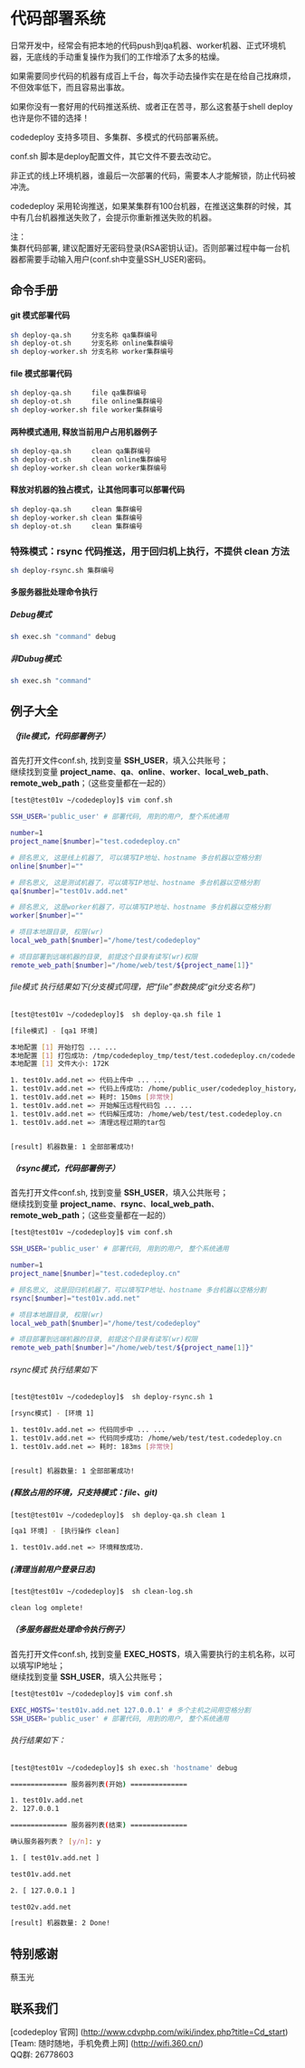# 代码部署系统

日常开发中，经常会有把本地的代码push到qa机器、worker机器、正式环境机器，无底线的手动重复操作为我们的工作增添了太多的枯燥。  

如果需要同步代码的机器有成百上千台，每次手动去操作实在是在给自己找麻烦，不但效率低下，而且容易出事故。 

如果你没有一套好用的代码推送系统、或者正在苦寻，那么这套基于shell deploy也许是你不错的选择！  

codedeploy 支持多项目、多集群、多模式的代码部署系统。

conf.sh 脚本是deploy配置文件，其它文件不要去改动它。

非正式的线上环境机器，谁最后一次部署的代码，需要本人才能解锁，防止代码被冲洗。  

codedeploy 采用轮询推送，如果某集群有100台机器，在推送这集群的时候，其中有几台机器推送失败了，会提示你重新推送失败的机器。

注：  
集群代码部署, 建议配置好无密码登录(RSA密钥认证)。否则部署过程中每一台机器都需要手动输入用户(conf.sh中变量SSH_USER)密码。

## 命令手册

#### git 模式部署代码
```Bash
sh deploy-qa.sh     分支名称 qa集群编号
sh deploy-ot.sh     分支名称 online集群编号
sh deploy-worker.sh 分支名称 worker集群编号
```

#### file 模式部署代码
```Bash
sh deploy-qa.sh     file qa集群编号
sh deploy-ot.sh     file online集群编号
sh deploy-worker.sh file worker集群编号
```

#### 两种模式通用, 释放当前用户占用机器例子
```Bash
sh deploy-qa.sh     clean qa集群编号
sh deploy-ot.sh     clean online集群编号
sh deploy-worker.sh clean worker集群编号
```

#### 释放对机器的独占模式，让其他同事可以部署代码
```Bash
sh deploy-qa.sh     clean 集群编号
sh deploy-worker.sh clean 集群编号
sh deploy-ot.sh     clean 集群编号
```

### 特殊模式：rsync 代码推送，用于回归机上执行，不提供 clean 方法
```Bash
sh deploy-rsync.sh 集群编号
```

#### 多服务器批处理命令执行

##### Debug模式
```Bash
sh exec.sh "command" debug
```

##### 非Dubug模式: 
```Bash
sh exec.sh "command"
```

## 例子大全

##### （file模式，代码部署例子）

首先打开文件conf.sh, 找到变量 **SSH_USER**，填入公共账号；   
继续找到变量 **project_name**、**qa**、**online**、**worker**、**local_web_path**、**remote_web_path**；（这些变量都在一起的）   
```Bash
[test@test01v ~/codedeploy]$ vim conf.sh

SSH_USER='public_user' # 部署代码, 用到的用户, 整个系统通用

number=1
project_name[$number]="test.codedeploy.cn"

# 顾名思义, 这是线上机器了, 可以填写IP地址、hostname 多台机器以空格分割
online[$number]=""

# 顾名思义, 这是测试机器了，可以填写IP地址、hostname 多台机器以空格分割
qa[$number]="test01v.add.net"

# 顾名思义, 这是worker机器了，可以填写IP地址、hostname 多台机器以空格分割
worker[$number]=""

# 项目本地跟目录, 权限(wr)
local_web_path[$number]="/home/test/codedeploy"

# 项目部署到远端机器的目录, 前提这个目录有读写(wr)权限
remote_web_path[$number]="/home/web/test/${project_name[1]}"
```

###### file模式 执行结果如下(分支模式同理，把“file”参数换成“git分支名称”)
```Bash
[test@test01v ~/codedeploy]$  sh deploy-qa.sh file 1

[file模式] - [qa1 环境]

本地配置 [1] 开始打包 ... ...
本地配置 [1] 打包成功: /tmp/codedeploy_tmp/test/test.codedeploy.cn/codedeploy_test.codedeploy.cn_20160627153426.tar.gz
本地配置 [1] 文件大小: 172K

1. test01v.add.net => 代码上传中 ... ...
1. test01v.add.net => 代码上传成功: /home/public_user/codedeploy_history/test.codedeploy.cn/codedeploy_test.codedeploy.cn_20160627153426.tar.gz
1. test01v.add.net => 耗时: 150ms	[非常快]
1. test01v.add.net => 开始解压远程代码包 ... ...
1. test01v.add.net => 代码解压成功: /home/web/test/test.codedeploy.cn
1. test01v.add.net => 清理远程过期的tar包


[result] 机器数量: 1 全部部署成功!
```

##### （rsync模式，代码部署例子）

首先打开文件conf.sh, 找到变量 **SSH_USER**，填入公共账号；   
继续找到变量 **project_name**、**rsync**、**local_web_path**、**remote_web_path**；（这些变量都在一起的）   
```Bash
[test@test01v ~/codedeploy]$ vim conf.sh

SSH_USER='public_user' # 部署代码, 用到的用户, 整个系统通用

number=1
project_name[$number]="test.codedeploy.cn"

# 顾名思义, 这是回归机机器了，可以填写IP地址、hostname 多台机器以空格分割
rsync[$number]="test01v.add.net"

# 项目本地跟目录, 权限(wr)
local_web_path[$number]="/home/test/codedeploy"

# 项目部署到远端机器的目录, 前提这个目录有读写(wr)权限
remote_web_path[$number]="/home/web/test/${project_name[1]}"
```

###### rsync模式 执行结果如下
```Bash
[test@test01v ~/codedeploy]$  sh deploy-rsync.sh 1

[rsync模式] - [环境 1]

1. test01v.add.net => 代码同步中 ... ...
1. test01v.add.net => 代码同步成功: /home/web/test/test.codedeploy.cn
1. test01v.add.net => 耗时: 183ms	[非常快]


[result] 机器数量: 1 全部部署成功!

```

##### (释放占用的环境，只支持模式：file、git)
```Bash
[test@test01v ~/codedeploy]$  sh deploy-qa.sh clean 1

[qa1 环境] - [执行操作 clean]

1. test01v.add.net => 环境释放成功.
```

##### (清理当前用户登录日志)
```Bash
[test@test01v ~/codedeploy]$  sh clean-log.sh

clean log omplete!
```

##### （多服务器批处理命令执行例子）

首先打开文件conf.sh, 找到变量 **EXEC_HOSTS**，填入需要执行的主机名称，以可以填写IP地址；  
继续找到变量 **SSH_USER**，填入公共账号；
```Bash
[test@test01v ~/codedeploy]$ vim conf.sh

EXEC_HOSTS='test01v.add.net 127.0.0.1' # 多个主机之间用空格分割
SSH_USER='public_user' # 部署代码, 用到的用户, 整个系统通用
```

###### 执行结果如下：
```Bash
[test@test01v ~/codedeploy]$ sh exec.sh 'hostname' debug

============== 服务器列表(开始) ==============

1. test01v.add.net
2. 127.0.0.1

============== 服务器列表(结束) ==============

确认服务器列表？ [y/n]: y

1. [ test01v.add.net ]

test01v.add.net

2. [ 127.0.0.1 ]

test02v.add.net

[result] 机器数量: 2 Done!
```

## 特别感谢

蔡玉光

## 联系我们

[codedeploy 官网] (http://www.cdvphp.com/wiki/index.php?title=Cd_start)   
[Team: 随时随地，手机免费上网] (http://wifi.360.cn/)   
QQ群: 26778603

